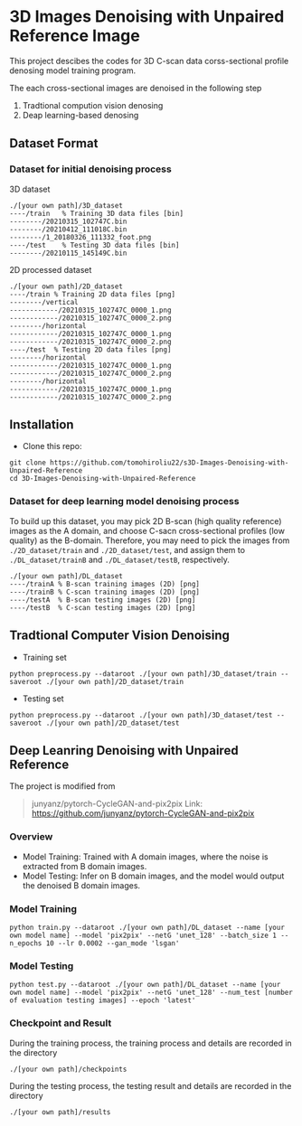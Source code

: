 # 3D Images Denoising with Unpaired Reference Image
This project descibes the codes for 3D C-scan data corss-sectional profile denosing model training program.

The each cross-sectional images are denoised in the following step
1. Tradtional compution vision denosing
2. Deap learning-based denosing

## Dataset Format

### Dataset for initial denoising process
3D dataset
```
./[your own path]/3D_dataset
----/train   % Training 3D data files [bin]
--------/20210315_102747C.bin
--------/20210412_111018C.bin
--------/1_20180326_111332_foot.png
----/test    % Testing 3D data files [bin]
--------/20210115_145149C.bin
```

2D processed dataset
```
./[your own path]/2D_dataset
----/train % Training 2D data files [png]
--------/vertical   
------------/20210315_102747C_0000_1.png
------------/20210315_102747C_0000_2.png
--------/horizontal 
------------/20210315_102747C_0000_1.png
------------/20210315_102747C_0000_2.png
----/test  % Testing 2D data files [png]
--------/horizontal 
------------/20210315_102747C_0000_1.png
------------/20210315_102747C_0000_2.png
--------/horizontal 
------------/20210315_102747C_0000_1.png
------------/20210315_102747C_0000_2.png
```

## Installation

* Clone this repo:
```
git clone https://github.com/tomohiroliu22/s3D-Images-Denoising-with-Unpaired-Reference
cd 3D-Images-Denoising-with-Unpaired-Reference
```

### Dataset for deep learning model denoising process
To build up this dataset, you may pick 2D B-scan (high quality reference) images as the A domain, and choose C-sacn cross-sectional profiles (low quality) as the B-domain. Therefore, you may need to pick the images from `./2D_dataset/train` and `./2D_dataset/test`, and assign them to `./DL_dataset/trainB`  and `./DL_dataset/testB`, respectively.

```
./[your own path]/DL_dataset
----/trainA % B-scan training images (2D) [png]
----/trainB % C-scan training images (2D) [png]
----/testA  % B-scan testing images (2D) [png]
----/testB  % C-scan testing images (2D) [png]
```


## Tradtional Computer Vision Denoising
* Training set
```
python preprocess.py --dataroot ./[your own path]/3D_dataset/train --saveroot ./[your own path]/2D_dataset/train
```

* Testing set
```
python preprocess.py --dataroot ./[your own path]/3D_dataset/test --saveroot ./[your own path]/2D_dataset/test
```

## Deep Leanring Denoising with Unpaired Reference
The project is modified from

> junyanz/pytorch-CycleGAN-and-pix2pix
> Link: https://github.com/junyanz/pytorch-CycleGAN-and-pix2pix

### Overview
* Model Training: Trained with A domain images, where the noise is extracted from B domain images.
* Model Testing: Infer on B domain images, and the model would output the denoised B domain images.

### Model Training

```
python train.py --dataroot ./[your own path]/DL_dataset --name [your own model name] --model 'pix2pix' --netG 'unet_128' --batch_size 1 --n_epochs 10 --lr 0.0002 --gan_mode 'lsgan' 
```

### Model Testing

```
python test.py --dataroot ./[your own path]/DL_dataset --name [your own model name] --model 'pix2pix' --netG 'unet_128' --num_test [number of evaluation testing images] --epoch 'latest'
```

### Checkpoint and Result

During the training process, the training process and details are recorded in the directory
```
./[your own path]/checkpoints
```

During the testing process, the testing result and details are recorded in the directory
```
./[your own path]/results
```
